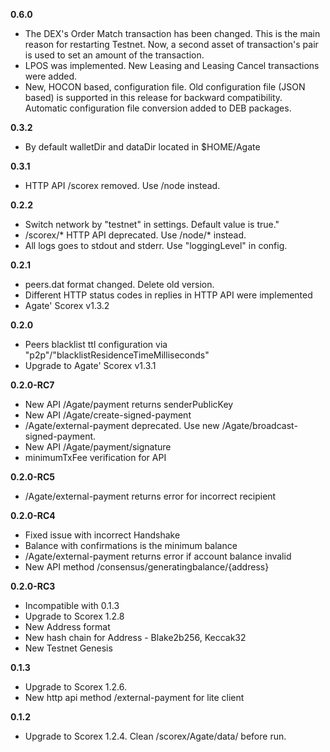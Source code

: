 **0.6.0**

* The DEX's Order Match transaction has been changed. This is the main reason for restarting Testnet. Now, a second asset of transaction's pair is used to set an amount of the transaction.
* LPOS was implemented. New Leasing and Leasing Cancel transactions were added.
* New, HOCON based, configuration file. Old configuration file (JSON based) is supported in this release for backward compatibility. Automatic configuration file conversion added to DEB packages.

**0.3.2**

* By default walletDir and dataDir located in $HOME/Agate

**0.3.1**

* HTTP API /scorex removed. Use /node instead.

**0.2.2**

* Switch network by "testnet" in settings. Default value is true."
* /scorex/* HTTP API deprecated. Use /node/* instead.
* All logs goes to stdout and stderr. Use "loggingLevel" in config. 

**0.2.1**

* peers.dat format changed. Delete old version.
* Different HTTP status codes in replies in HTTP API were implemented
* Agate' Scorex v1.3.2

**0.2.0**

* Peers blacklist ttl configuration via "p2p"/"blacklistResidenceTimeMilliseconds"
* Upgrade to Agate' Scorex v1.3.1

**0.2.0-RC7**

* New API /Agate/payment returns senderPublicKey
* New API /Agate/create-signed-payment
* /Agate/external-payment deprecated. 
  Use new /Agate/broadcast-signed-payment.
* New API /Agate/payment/signature
* minimumTxFee verification for API

**0.2.0-RC5**

* /Agate/external-payment returns error for incorrect recipient

**0.2.0-RC4**

* Fixed issue with incorrect Handshake
* Balance with confirmations is the minimum balance
* /Agate/external-payment returns error if account balance invalid
* New API method /consensus/generatingbalance/{address}

**0.2.0-RC3**

* Incompatible with 0.1.3
* Upgrade to Scorex 1.2.8
* New Address format
* New hash chain for Address - Blake2b256, Keccak32
* New Testnet Genesis

**0.1.3**

* Upgrade to Scorex 1.2.6.
* New http api method /external-payment for lite client

**0.1.2**

* Upgrade to Scorex 1.2.4. Clean /scorex/Agate/data/ before run.
